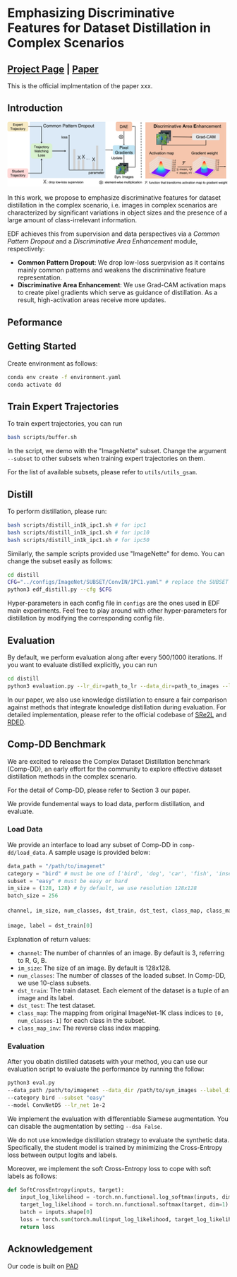 # Emphasizing Discriminative Features for Dataset Distillation in Complex Scenarios

## [Project Page]() | [Paper]()

This is the official implmentation of the paper xxx.

## Introduction

![workflow](README.assets/workflow.png)

In this work, we propose to emphasize discriminative features for dataset distillation in the complex scenario, i.e. images in complex scenarios are characterized by significant variations in object sizes and the presence of a large amount of class-irrelevant information.

EDF achieves this from supervision and data perspectives via a *Common Pattern Dropout* and a *Discriminative Area Enhancement* module, respectively:

- **Common Pattern Dropout**: We drop low-loss suerpvision as it contains mainly common patterns and weakens the discriminative feature representation.
- **Discriminative Area Enhancement**: We use Grad-CAM activation maps to create pixel gradients which serve as guidance of distillation. As a result, high-activation areas receive more updates.

## Peformance



## Getting Started

Create environment as follows:

```bash
conda env create -f environment.yaml
conda activate dd
```

## Train Expert Trajectories

To train expert trajectories, you can run

```bash
bash scripts/buffer.sh
```

In the script, we demo with the "ImageNette" subset.  Change the argument `--subset` to other subsets when training expert trajectories on them.

For the list of available subsets, please refer to `utils/utils_gsam`.

## Distill

To perform distillation, please run:

```bash
bash scripts/distill_in1k_ipc1.sh # for ipc1
bash scripts/distill_in1k_ipc1.sh # for ipc10
bash scripts/distill_in1k_ipc1.sh # for ipc50
```

Similarly, the sample scripts provided use "ImageNette" for demo. You can change the subset easily as follows:

```bash
cd distill
CFG="../configs/ImageNet/SUBSET/ConvIN/IPC1.yaml" # replace the SUBSET with the one you want to distill
python3 edf_distill.py --cfg $CFG
```

Hyper-parameters in each config file in `configs` are the ones used in EDF main experiments. Feel free to play around with other hyper-parameters for distillation by modifying the corresponding config file.

## Evaluation

By default, we perform evaluation along after every 500/1000 iterations. If you want to evaluate distilled explicitly, you can run

```bash
cd distill
python3 evaluation.py --lr_dir=path_to_lr --data_dir=path_to_images --label_dir=path_to_labels
```

In our paper, we also use knowledge distillation to ensure a fair comparison against methods that integrate knowledge distillation during evaluation. For detailed implementation, please refer to the official codebase of [SRe2L](https://github.com/VILA-Lab/SRe2L.git) and [RDED](https://github.com/LINs-lab/RDED.git).

## Comp-DD Benchmark

We are excited to release the Complex Dataset Distillation benchmark (Comp-DD), an early effort for the community to explore effective dataset distillation methods in the complex scenario.

For the detail of Comp-DD, please refer to Section 3 our paper.

We provide fundemental ways to load data, perform distillation, and evaluate.

### Load Data

We provide an interface to load any subset of Comp-DD in `comp-dd/load_data`.  A sample usage is provided below:

```python
data_path = "/path/to/imagenet" 
category = "bird" # must be one of ['bird', 'dog', 'car', 'fish', 'insect', 'snake', 'round', 'music']
subset = "easy" # must be easy or hard
im_size = (128, 128) # by default, we use resolution 128x128
batch_size = 256

channel, im_size, num_classes, dst_train, dst_test, class_map, class_map_inv = load_comp_dd(data_path, category, subset, im_size, batch_size)

image, label = dst_train[0]
```

Explanation of return values:

- `channel`: The number of channles of an image. By default is 3, referring to R, G, B.
- `im_size`: The size of an image. By default is 128x128.
- `num_classes`: The number of classes of the loaded subset. In Comp-DD, we use 10-class subsets.
- `dst_train`: The train dataset. Each element of the dataset is a tuple of an image and its label.
- `dst_test`: The test dataset.
- `class_map`: The mapping from original ImageNet-1K class indices to `[0, num_classes-1]` for each class in the subset.
- `class_map_inv`: The reverse class index mapping.

### Evaluation

After you obatin distilled datasets with your method, you can use our evaluation script to evaluate the performance by running the follow:

```bash
python3 eval.py 
--data_path /path/to/imagenet --data_dir /path/to/syn_images --label_dir /path/to/syn_labels --lr_dir /path/to/syn_lr 
--category bird --subset "easy"
--model ConvNetD5 --lr_net 1e-2
```

We implement the evaluation with differentiable Siamese augmentation. You can disable the augmentation by setting `--dsa False`. 

We do not use knowledge distillation strategy to evaluate the synthetic data. Specifically, the student model is trained by minimizing the Cross-Entropy loss between output logits and labels. 

Moreover, we implement the soft Cross-Entropy loss to cope with soft labels as follows:

```python
def SoftCrossEntropy(inputs, target):
    input_log_likelihood = -torch.nn.functional.log_softmax(inputs, dim=1)
    target_log_likelihood = torch.nn.functional.softmax(target, dim=1)
    batch = inputs.shape[0]
    loss = torch.sum(torch.mul(input_log_likelihood, target_log_likelihood)) / batch
    return loss
```

## Acknowledgement

Our code is built on [PAD](https://github.com/NUS-HPC-AI-Lab/PAD)
